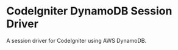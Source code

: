 CodeIgniter DynamoDB Session Driver
===================================

A session driver for CodeIgniter using AWS DynamoDB. 
